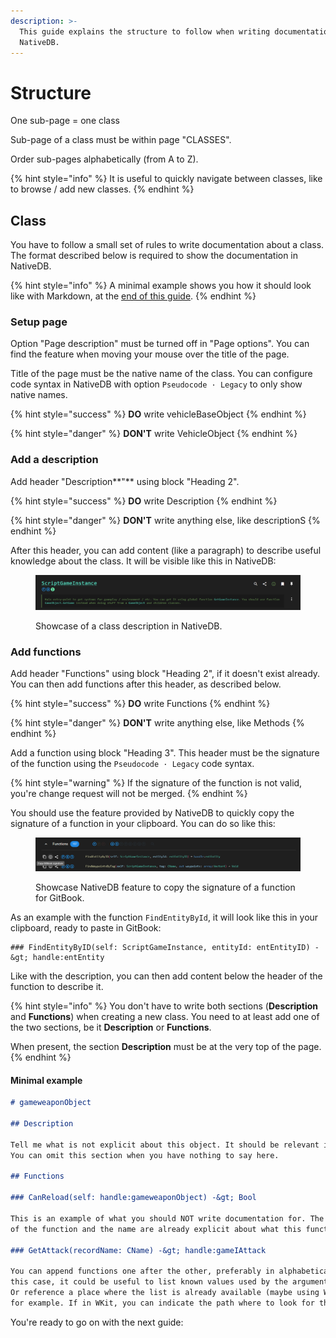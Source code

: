 ```yaml
---
description: >-
  This guide explains the structure to follow when writing documentation for
  NativeDB.
---
```


# Structure

One sub-page = one class

Sub-page of a class must be within page "CLASSES".

Order sub-pages alphabetically (from A to Z).

{% hint style="info" %}
It is useful to quickly navigate between classes, like to browse / add new classes.
{% endhint %}

## Class

You have to follow a small set of rules to write documentation about a class. The format described below is required to show the documentation in NativeDB.

{% hint style="info" %}
A minimal example shows you how it should look like with Markdown, at the [end of this guide](structure.md#minimal-example).
{% endhint %}

### Setup page

Option "Page description" must be turned off in "Page options". You can find the feature when moving your mouse over the title of the page.

Title of the page must be the native name of the class. You can configure code syntax in NativeDB with option `Pseudocode · Legacy` to only show native names.

{% hint style="success" %}
**DO** write vehicleBaseObject
{% endhint %}

{% hint style="danger" %}
**DON'T** write VehicleObject
{% endhint %}

### Add a description

Add header "Description**"** using block "Heading 2".

{% hint style="success" %}
**DO** write Description
{% endhint %}

{% hint style="danger" %}
**DON'T** write anything else, like descriptionS
{% endhint %}

After this header, you can add content (like a paragraph) to describe useful knowledge about the class. It will be visible like this in NativeDB:

<figure><img src="../.gitbook/assets/ndb_wiki_guide_write_step_class_body.png" alt=""><figcaption><p>Showcase of a class description in NativeDB.</p></figcaption></figure>

### Add functions

Add header "Functions" using block "Heading 2", if it doesn't exist already. You can then add functions after this header, as described below.

{% hint style="success" %}
**DO** write Functions
{% endhint %}

{% hint style="danger" %}
**DON'T** write anything else, like Methods
{% endhint %}

Add a function using block "Heading 3". This header must be the signature of the function using the `Pseudocode · Legacy` code syntax.

{% hint style="warning" %}
If the signature of the function is not valid, you're change request will not be merged.
{% endhint %}

You should use the feature provided by NativeDB to quickly copy the signature of a function in your clipboard. You can do so like this:

<figure><img src="../.gitbook/assets/ndb_wiki_guide_write_step_function_title.png" alt=""><figcaption><p>Showcase NativeDB feature to copy the signature of a function for GitBook.</p></figcaption></figure>

As an example with the function `FindEntityById`, it will look like this in your clipboard, ready to paste in GitBook:

```
### FindEntityByID(self: ScriptGameInstance, entityId: entEntityID) -&gt; handle:entEntity
```

Like with the description, you can then add content below the header of the function to describe it.

{% hint style="info" %}
You don't have to write both sections (**Description** and **Functions**) when creating a new class. You need to at least add one of the two sections, be it **Description** or **Functions**.

When present, the section **Description** must be at the very top of the page.
{% endhint %}

#### Minimal example

```markdown
# gameweaponObject

## Description

Tell me what is not explicit about this object. It should be relevant information.
You can omit this section when you have nothing to say here.

## Functions

### CanReload(self: handle:gameweaponObject) -&gt; Bool

This is an example of what you should NOT write documentation for. The signature
of the function and the name are already explicit about what this function does.

### GetAttack(recordName: CName) -&gt; handle:gameIAttack

You can append functions one after the other, preferably in alphabetical order. In 
this case, it could be useful to list known values used by the argument `recordName`.
Or reference a place where the list is already available (maybe using WolvenKit) 
for example. If in WKit, you can indicate the path where to look for the data.
```

You're ready to go on with the next guide:
